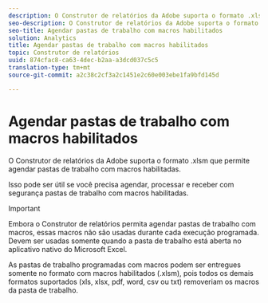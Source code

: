 ```yaml
---
description: O Construtor de relatórios da Adobe suporta o formato .xlsm que permite agendar pastas de trabalho com macros habilitadas.
seo-description: O Construtor de relatórios da Adobe suporta o formato .xlsm que permite agendar pastas de trabalho com macros habilitadas.
seo-title: Agendar pastas de trabalho com macros habilitados
solution: Analytics
title: Agendar pastas de trabalho com macros habilitados
topic: Construtor de relatórios
uuid: 874cfac8-ca63-4dec-b2aa-a3dcd037c5c5
translation-type: tm+mt
source-git-commit: a2c38c2cf3a2c1451e2c60e003ebe1fa9bfd145d

---
```



# Agendar pastas de trabalho com macros habilitados

O Construtor de relatórios da Adobe suporta o formato .xlsm que permite agendar pastas de trabalho com macros habilitadas.

Isso pode ser útil se você precisa agendar, processar e receber com segurança pastas de trabalho com macros habilitadas.

>[!IMPORTANT]
>
>Embora o Construtor de relatórios permita agendar pastas de trabalho com macros, essas macros não são usadas durante cada execução programada. Devem ser usadas somente quando a pasta de trabalho está aberta no aplicativo nativo do Microsoft Excel.

As pastas de trabalho programadas com macros podem ser entregues somente no formato com macros habilitados (.xlsm), pois todos os demais formatos suportados (xls, xlsx, pdf, word, csv ou txt) removeriam os macros da pasta de trabalho.
